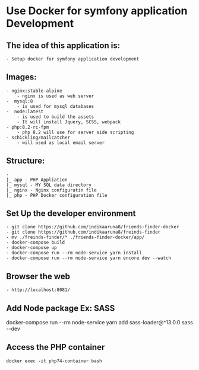 #  Use Docker for symfony application Development
## The idea of this application is: 
    - Setup docker for symfony application development 
## Images:
    - nginx:stable-alpine 
        - nginx is used as web server 
    -  mysql:8
        - is used for mysql databases
    -  node:latest
        - is used to build the assets  
        - It will install Jquery, SCSS, webpack 
    - php:8.2-rc-fpm
        - php 8.2 will use for server side scripting  
    - schickling/mailcatcher
        - will used as local email server 

## Structure:
    -
    |_ app - PHP Appliation 
    |_ mysql - MY SQL data directory 
    |_ nginx - Nginx configuratin file 
    |_ php - PHP Docker configuration file 

## Set Up the developer environment
    - git clone https://github.com/indikaaruna8/friends-finder-docker
    - git clone https://github.com/indikaaruna8/freinds-finder
    - mv ./freinds-finder/* ./friends-finder-docker/app/
    - docker-compose build
    - docker-compose up
    - docker-compose run --rm node-service yarn install
    - docker-compose run --rm node-service yarn encore dev --watch

## Browser the web 
    - http://localhost:8081/

## Add Node package Ex: SASS
docker-compose run --rm node-service yarn add sass-loader@^13.0.0 sass --dev

## Access the PHP container
    docker exec -it php74-container bash
